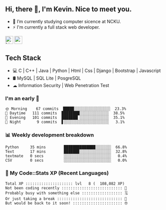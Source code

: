 ## Hi, there 👋, I'm Kevin. Nice to meet you.

- 🌱 I’m currently studying computer sicence at NCKU.
- ⚡ I'm currently a full stack web developer.

<a href="https://www.linkedin.com/in/kevin12686/"><img alt="LinkedIn" src="https://img.shields.io/badge/linkedin%20-%230077B5.svg?&style=for-the-badge&logo=linkedin&logoColor=white" height=25></a>
<a href="https://www.instagram.com/kevin12686/"><img src="https://img.shields.io/badge/instagram-3f729b?&style=for-the-badge&logo=instagram&logoColor=white" height=25></a>

## Tech Stack

* 💻 C | C++ | Java | Python | Html | Css | Django | Bootstrap | Javascript
* 🛢️ MySQL | SQL Lite | PosgreSQL
* ☁ Information Security | Web Penetration Test

### I'm an early 🐤

<!-- early_bird start -->

```text
🌞 Morning    67 commits  ████▉░░░░░░░░░░░░░░░░  23.3%
🌆 Daytime   111 commits  ████████░░░░░░░░░░░░░  38.5%
🌃 Evening   101 commits  ███████▎░░░░░░░░░░░░░  35.1%
🌙 Night       9 commits  ▋░░░░░░░░░░░░░░░░░░░░   3.1%
```

<!-- early_bird end -->

### 📊 Weekly development breakdown

<!-- code_time start -->

```text
Python     35 mins        ██████████████░░░░░░░  66.8%
Text       17 mins        ██████▉░░░░░░░░░░░░░░  32.8%
textmate   0 secs         ░░░░░░░░░░░░░░░░░░░░░   0.4%
CSV        0 secs         ░░░░░░░░░░░░░░░░░░░░░   0.0%
```

<!-- code_time end -->

### 🧰 My Code::Stats XP (Recent Languages)

<!-- codestats start -->

```text
Total XP ::::::::::::::::::::: lvl   8 (  108,082 XP) 
Not been coding recently ::::::::::::::::::::::::::: 🙈
Probably busy with something else :::::::::::::::::: 🗓
Or just taking a break ::::::::::::::::::::::::::::: 🌴
But would be back to it soon! :::::::::::::::::::::: 🤓
```

<!-- codestats end -->
